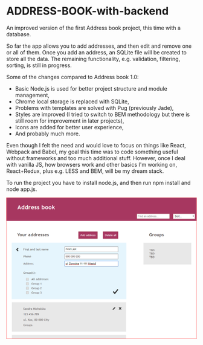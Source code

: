 # ADDRESS-BOOK-with-backend

An improved version of the first Address book project, this time with a database.

So far the app allows you to add addresses, and then edit and remove one or all of them. Once you add an address, an SQLite file will be created to store all the data. The remaining functionality, e.g. validation, filtering, sorting, is still in progress.

Some of the changes compared to Address book 1.0:
- Basic Node.js is used for better project structure and module management,
- Chrome local storage is replaced with SQLite,
- Problems with templates are solved with Pug (previously Jade),
- Styles are improved (I tried to switch to BEM methodology but there is still room for improvement in later projects),
- Icons are added for better user experience,
- And probably much more.

Even though I felt the need and would love to focus on things like React, Webpack and Babel, my goal this time was to code something useful without frameworks and too much additional stuff. However, once I deal with vanilla JS, how browsers work and other basics I'm working on, React+Redux, plus e.g. LESS and BEM, will be my dream stack.

To run the project you have to install node.js, and then run npm install and node app.js.

![screen](/screen.png)
